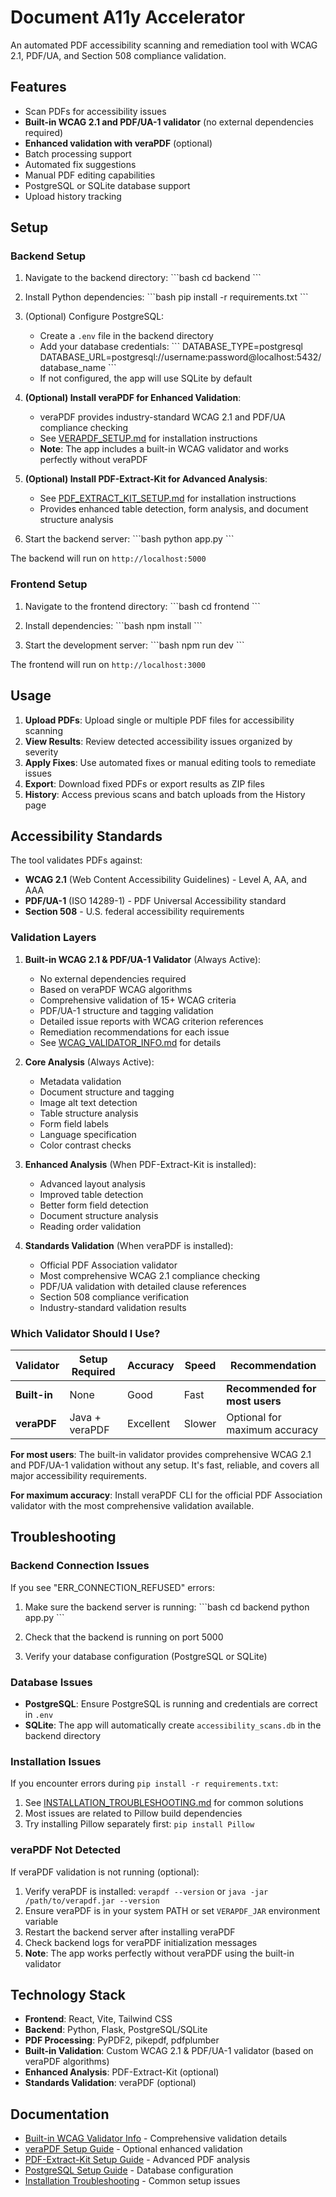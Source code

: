 # Document A11y Accelerator

An automated PDF accessibility scanning and remediation tool with WCAG 2.1, PDF/UA, and Section 508 compliance validation.

## Features

- Scan PDFs for accessibility issues
- **Built-in WCAG 2.1 and PDF/UA-1 validator** (no external dependencies required)
- **Enhanced validation with veraPDF** (optional)
- Batch processing support
- Automated fix suggestions
- Manual PDF editing capabilities
- PostgreSQL or SQLite database support
- Upload history tracking

## Setup

### Backend Setup

1. Navigate to the backend directory:
\`\`\`bash
cd backend
\`\`\`

2. Install Python dependencies:
\`\`\`bash
pip install -r requirements.txt
\`\`\`

3. (Optional) Configure PostgreSQL:
   - Create a `.env` file in the backend directory
   - Add your database credentials:
   \`\`\`
   DATABASE_TYPE=postgresql
   DATABASE_URL=postgresql://username:password@localhost:5432/database_name
   \`\`\`
   - If not configured, the app will use SQLite by default

4. **(Optional) Install veraPDF for Enhanced Validation**:
   - veraPDF provides industry-standard WCAG 2.1 and PDF/UA compliance checking
   - See [VERAPDF_SETUP.md](backend/VERAPDF_SETUP.md) for installation instructions
   - **Note**: The app includes a built-in WCAG validator and works perfectly without veraPDF

5. **(Optional) Install PDF-Extract-Kit for Advanced Analysis**:
   - See [PDF_EXTRACT_KIT_SETUP.md](backend/PDF_EXTRACT_KIT_SETUP.md) for installation instructions
   - Provides enhanced table detection, form analysis, and document structure analysis

6. Start the backend server:
\`\`\`bash
python app.py
\`\`\`

The backend will run on `http://localhost:5000`

### Frontend Setup

1. Navigate to the frontend directory:
\`\`\`bash
cd frontend
\`\`\`

2. Install dependencies:
\`\`\`bash
npm install
\`\`\`

3. Start the development server:
\`\`\`bash
npm run dev
\`\`\`

The frontend will run on `http://localhost:3000`

## Usage

1. **Upload PDFs**: Upload single or multiple PDF files for accessibility scanning
2. **View Results**: Review detected accessibility issues organized by severity
3. **Apply Fixes**: Use automated fixes or manual editing tools to remediate issues
4. **Export**: Download fixed PDFs or export results as ZIP files
5. **History**: Access previous scans and batch uploads from the History page

## Accessibility Standards

The tool validates PDFs against:

- **WCAG 2.1** (Web Content Accessibility Guidelines) - Level A, AA, and AAA
- **PDF/UA-1** (ISO 14289-1) - PDF Universal Accessibility standard
- **Section 508** - U.S. federal accessibility requirements

### Validation Layers

1. **Built-in WCAG 2.1 & PDF/UA-1 Validator** (Always Active):
   - No external dependencies required
   - Based on veraPDF WCAG algorithms
   - Comprehensive validation of 15+ WCAG criteria
   - PDF/UA-1 structure and tagging validation
   - Detailed issue reports with WCAG criterion references
   - Remediation recommendations for each issue
   - See [WCAG_VALIDATOR_INFO.md](backend/WCAG_VALIDATOR_INFO.md) for details

2. **Core Analysis** (Always Active):
   - Metadata validation
   - Document structure and tagging
   - Image alt text detection
   - Table structure analysis
   - Form field labels
   - Language specification
   - Color contrast checks

3. **Enhanced Analysis** (When PDF-Extract-Kit is installed):
   - Advanced layout analysis
   - Improved table detection
   - Better form field detection
   - Document structure analysis
   - Reading order validation

4. **Standards Validation** (When veraPDF is installed):
   - Official PDF Association validator
   - Most comprehensive WCAG 2.1 compliance checking
   - PDF/UA validation with detailed clause references
   - Section 508 compliance verification
   - Industry-standard validation results

### Which Validator Should I Use?

| Validator | Setup Required | Accuracy | Speed | Recommendation |
|-----------|---------------|----------|-------|----------------|
| **Built-in** | None | Good | Fast | **Recommended for most users** |
| **veraPDF** | Java + veraPDF | Excellent | Slower | Optional for maximum accuracy |

**For most users**: The built-in validator provides comprehensive WCAG 2.1 and PDF/UA-1 validation without any setup. It's fast, reliable, and covers all major accessibility requirements.

**For maximum accuracy**: Install veraPDF CLI for the official PDF Association validator with the most comprehensive validation available.

## Troubleshooting

### Backend Connection Issues

If you see "ERR_CONNECTION_REFUSED" errors:

1. Make sure the backend server is running:
   \`\`\`bash
   cd backend
   python app.py
   \`\`\`

2. Check that the backend is running on port 5000

3. Verify your database configuration (PostgreSQL or SQLite)

### Database Issues

- **PostgreSQL**: Ensure PostgreSQL is running and credentials are correct in `.env`
- **SQLite**: The app will automatically create `accessibility_scans.db` in the backend directory

### Installation Issues

If you encounter errors during `pip install -r requirements.txt`:

1. See [INSTALLATION_TROUBLESHOOTING.md](backend/INSTALLATION_TROUBLESHOOTING.md) for common solutions
2. Most issues are related to Pillow build dependencies
3. Try installing Pillow separately first: `pip install Pillow`

### veraPDF Not Detected

If veraPDF validation is not running (optional):

1. Verify veraPDF is installed: `verapdf --version` or `java -jar /path/to/verapdf.jar --version`
2. Ensure veraPDF is in your system PATH or set `VERAPDF_JAR` environment variable
3. Restart the backend server after installing veraPDF
4. Check backend logs for veraPDF initialization messages
5. **Note**: The app works perfectly without veraPDF using the built-in validator

## Technology Stack

- **Frontend**: React, Vite, Tailwind CSS
- **Backend**: Python, Flask, PostgreSQL/SQLite
- **PDF Processing**: PyPDF2, pikepdf, pdfplumber
- **Built-in Validation**: Custom WCAG 2.1 & PDF/UA-1 validator (based on veraPDF algorithms)
- **Enhanced Analysis**: PDF-Extract-Kit (optional)
- **Standards Validation**: veraPDF (optional)

## Documentation

- [Built-in WCAG Validator Info](backend/WCAG_VALIDATOR_INFO.md) - Comprehensive validation details
- [veraPDF Setup Guide](backend/VERAPDF_SETUP.md) - Optional enhanced validation
- [PDF-Extract-Kit Setup Guide](backend/PDF_EXTRACT_KIT_SETUP.md) - Advanced PDF analysis
- [PostgreSQL Setup Guide](backend/POSTGRESQL_SETUP.md) - Database configuration
- [Installation Troubleshooting](backend/INSTALLATION_TROUBLESHOOTING.md) - Common setup issues
